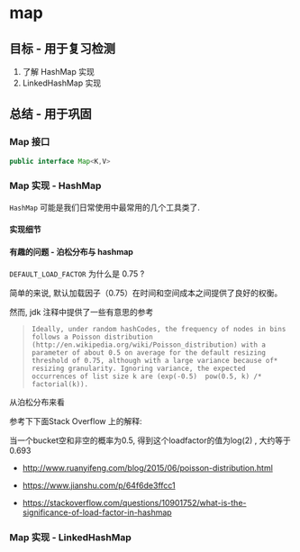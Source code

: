 # map

## 目标 - 用于复习检测

1. 了解 HashMap 实现
2. LinkedHashMap 实现



## 总结 - 用于巩固

### Map 接口

```java
public interface Map<K,V> 
```

### Map 实现 - HashMap

`HashMap` 可能是我们日常使用中最常用的几个工具类了.

#### 实现细节







#### 有趣的问题 - 泊松分布与 hashmap

`DEFAULT_LOAD_FACTOR` 为什么是 0.75 ?

简单的来说, 默认加载因子（0.75）在时间和空间成本之间提供了良好的权衡。

然而, jdk 注释中提供了一些有意思的参考

> ```
> Ideally, under random hashCodes, the frequency of nodes in bins follows a Poisson distribution (http://en.wikipedia.org/wiki/Poisson_distribution) with a parameter of about 0.5 on average for the default resizing threshold of 0.75, although with a large variance because of* resizing granularity. Ignoring variance, the expected occurrences of list size k are (exp(-0.5)  pow(0.5, k) /* factorial(k)).
> ```

从泊松分布来看

参考下下面Stack Overflow 上的解释: 

当一个bucket空和非空的概率为0.5, 得到这个loadfactor的值为log(2) , 大约等于 0.693

- http://www.ruanyifeng.com/blog/2015/06/poisson-distribution.html

- https://www.jianshu.com/p/64f6de3ffcc1
- https://stackoverflow.com/questions/10901752/what-is-the-significance-of-load-factor-in-hashmap



### Map 实现 - LinkedHashMap





